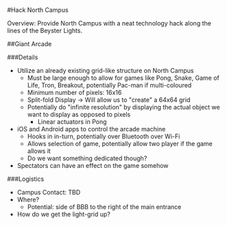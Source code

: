 #Hack North Campus

Overview: Provide North Campus with a neat technology hack along the lines of the Beyster Lights.

##Giant Arcade

###Details
* Utilize an already existing grid-like structure on North Campus
  * Must be large enough to allow for games like Pong, Snake, Game of Life, Tron, Breakout, potentially Pac-man if multi-coloured
  * Minimum number of pixels: 16x16
  * Split-fold Display -> Will allow us to "create" a 64x64 grid
  * Potentially do "infinite resolution" by displaying the actual object we want to display as opposed to pixels
    * Linear actuators in Pong
* iOS and Android apps to control the arcade machine
  * Hooks in in-turn, potentially over Bluetooth over Wi-Fi
  * Allows selection of game, potentially allow two player if the game allows it
  * Do we want something dedicated though?
* Spectators can have an effect on the game somehow

###Logistics
* Campus Contact: TBD
* Where?
  * Potential: side of BBB to the right of the main entrance
* How do we get the light-grid up?
